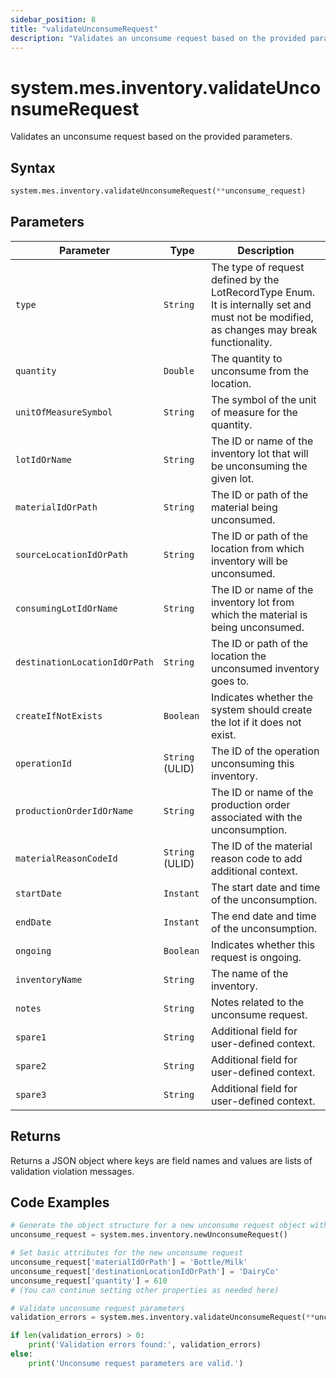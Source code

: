 ```yaml
---
sidebar_position: 8
title: "validateUnconsumeRequest"
description: "Validates an unconsume request based on the provided parameters."
---
```


# system.mes.inventory.validateUnconsumeRequest

Validates an unconsume request based on the provided parameters.

## Syntax

```python
system.mes.inventory.validateUnconsumeRequest(**unconsume_request)
```

## Parameters

| Parameter                     | Type            | Description                                                                                                                               |
| ----------------------------- | --------------- | ----------------------------------------------------------------------------------------------------------------------------------------- |
| `type`                        | `String`        | The type of request defined by the LotRecordType Enum. It is internally set and must not be modified, as changes may break functionality. |
| `quantity`                    | `Double`        | The quantity to unconsume from the location.                                                                                              |
| `unitOfMeasureSymbol`         | `String`        | The symbol of the unit of measure for the quantity.                                                                                       |
| `lotIdOrName`                 | `String`        | The ID or name of the inventory lot that will be unconsuming the given lot.                                                               |
| `materialIdOrPath`            | `String`        | The ID or path of the material being unconsumed.                                                                                          |
| `sourceLocationIdOrPath`      | `String`        | The ID or path of the location from which inventory will be unconsumed.                                                                   |
| `consumingLotIdOrName`        | `String`        | The ID or name of the inventory lot from which the material is being unconsumed.                                                          |
| `destinationLocationIdOrPath` | `String`        | The ID or path of the location the unconsumed inventory goes to.                                                                          |
| `createIfNotExists`           | `Boolean`       | Indicates whether the system should create the lot if it does not exist.                                                                  |
| `operationId`                 | `String` (ULID) | The ID of the operation unconsuming this inventory.                                                                                       |
| `productionOrderIdOrName`     | `String`        | The ID or name of the production order associated with the unconsumption.                                                                 |
| `materialReasonCodeId`        | `String` (ULID) | The ID of the material reason code to add additional context.                                                                             |
| `startDate`                   | `Instant`       | The start date and time of the unconsumption.                                                                                             |
| `endDate`                     | `Instant`       | The end date and time of the unconsumption.                                                                                               |
| `ongoing`                     | `Boolean`       | Indicates whether this request is ongoing.                                                                                                |
| `inventoryName`               | `String`        | The name of the inventory.                                                                                                                |
| `notes`                       | `String`        | Notes related to the unconsume request.                                                                                                   |
| `spare1`                      | `String`        | Additional field for user-defined context.                                                                                                |
| `spare2`                      | `String`        | Additional field for user-defined context.                                                                                                |
| `spare3`                      | `String`        | Additional field for user-defined context.                                                                                                |

## Returns

Returns a JSON object where keys are field names and values are lists of validation violation messages.

## Code Examples

```python
# Generate the object structure for a new unconsume request object with no initial arguments
unconsume_request = system.mes.inventory.newUnconsumeRequest()

# Set basic attributes for the new unconsume request
unconsume_request['materialIdOrPath'] = 'Bottle/Milk'
unconsume_request['destinationLocationIdOrPath'] = 'DairyCo'
unconsume_request['quantity'] = 610
# (You can continue setting other properties as needed here)

# Validate unconsume request parameters
validation_errors = system.mes.inventory.validateUnconsumeRequest(**unconsume_request)

if len(validation_errors) > 0:
    print('Validation errors found:', validation_errors)
else:
    print('Unconsume request parameters are valid.')
```
